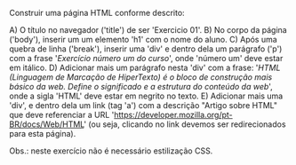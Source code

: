 Construir uma página HTML conforme descrito:

A) O título no navegador ('title') de ser 'Exercicio 01'.
B) No corpo da página ('body'), inserir um um elemento 'h1' com o nome do aluno.
C) Após uma quebra de linha ('break'), inserir uma 'div' e dentro dela um parágrafo ('p') com a frase '_Exercício número um do curso_', onde 'número um' deve estar em itálico.
D) Adicionar mais um parágrafo nesta 'div' com a frase:
'_HTML (Linguagem de Marcação de HiperTexto) é o bloco de construção mais básico da web. Define o significado e a estrutura do conteúdo da web_', 
onde a sigla 'HTML' deve estar em negrito no texto.
E) Adicionar mais uma 'div', e dentro dela um link (tag 'a') com a descrição "Artigo sobre HTML" que deve referenciar a URL 'https://developer.mozilla.org/pt-BR/docs/Web/HTML' (ou seja, clicando no link devemos ser redirecionados para esta página).   

Obs.: neste exercício não é necessário estilização CSS.